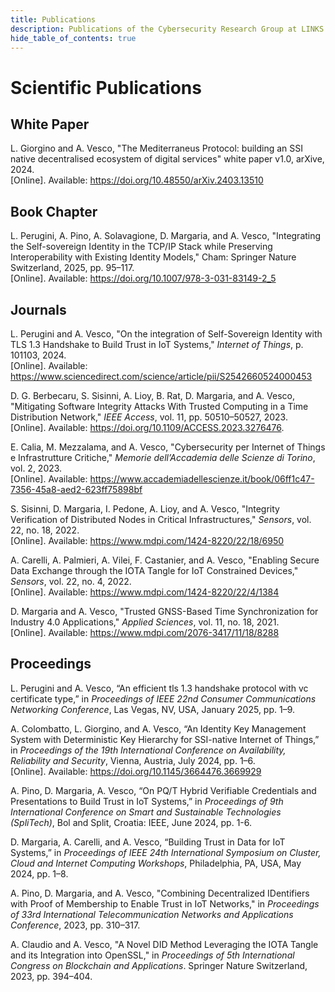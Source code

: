 ```yaml
---
title: Publications 
description: Publications of the Cybersecurity Research Group at LINKS Foundation
hide_table_of_contents: true
---
```


# Scientific Publications

## White Paper

L. Giorgino and A. Vesco, "The Mediterraneus Protocol: building an SSI native decentralised ecosystem of digital services" white paper v1.0, arXive, 2024.\
[Online]. Available: https://doi.org/10.48550/arXiv.2403.13510 

## Book Chapter

L. Perugini, A. Pino, A. Solavagione, D. Margaria, and A. Vesco, "Integrating the Self-sovereign Identity in the TCP/IP Stack while Preserving Interoperability with Existing Identity Models," Cham: Springer Nature Switzerland, 2025, pp. 95–117.  \
[Online]. Available: https://doi.org/10.1007/978-3-031-83149-2_5

## Journals

L. Perugini and A. Vesco, "On the integration of Self-Sovereign Identity with TLS 1.3 Handshake to Build Trust in IoT Systems," *Internet of Things*, p. 101103, 2024. \
[Online]. Available: https://www.sciencedirect.com/science/article/pii/S2542660524000453

D. G. Berbecaru, S. Sisinni, A. Lioy, B. Rat, D. Margaria, and A. Vesco, "Mitigating Software Integrity Attacks With Trusted Computing in a Time Distribution Network," *IEEE Access*, vol. 11, pp. 50510–50527, 2023. \
[Online]. Available: https://doi.org/10.1109/ACCESS.2023.3276476.

E. Calia, M. Mezzalama, and A. Vesco, "Cybersecurity per Internet of Things e Infrastrutture Critiche," *Memorie dell’Accademia delle Scienze di Torino*, vol. 2, 2023. \
[Online]. Available: https://www.accademiadellescienze.it/book/06ff1c47-7356-45a8-aed2-623ff75898bf

S. Sisinni, D. Margaria, I. Pedone, A. Lioy, and A. Vesco, "Integrity Verification of Distributed Nodes in Critical Infrastructures," *Sensors*, vol. 22, no. 18, 2022. \
[Online]. Available: https://www.mdpi.com/1424-8220/22/18/6950

A. Carelli, A. Palmieri, A. Vilei, F. Castanier, and A. Vesco, "Enabling Secure Data Exchange through the IOTA Tangle for IoT Constrained Devices," *Sensors*, vol. 22, no. 4, 2022. \
[Online]. Available: https://www.mdpi.com/1424-8220/22/4/1384

D. Margaria and A. Vesco, "Trusted GNSS-Based Time Synchronization for Industry 4.0 Applications," *Applied Sciences*, vol. 11, no. 18, 2021. \
[Online]. Available: https://www.mdpi.com/2076-3417/11/18/8288

## Proceedings

L. Perugini and A. Vesco, “An efficient tls 1.3 handshake protocol with vc certificate type,” in *Proceedings of IEEE 22nd Consumer Communications Networking Conference*, Las Vegas, NV, USA, January 2025, pp. 1–9.

A. Colombatto, L. Giorgino, and A. Vesco, “An Identity Key Management System with Deterministic Key Hierarchy for SSI-native Internet of Things,” in *Proceedings of the 19th International Conference on
Availability, Reliability and Security*, Vienna, Austria, July 2024, pp. 1–6. \
[Online]. Available: https://doi.org/10.1145/3664476.3669929

A. Pino, D. Margaria, A. Vesco, “On PQ/T Hybrid Verifiable Credentials and Presentations to Build Trust in IoT Systems,” in *Proceedings of 9th International Conference on Smart and Sustainable Technologies (SpliTech)*, Bol and Split, Croatia: IEEE, June 2024, pp. 1-6.

D. Margaria, A. Carelli, and A. Vesco, “Building Trust in Data for IoT Systems,” in *Proceedings of IEEE 24th International Symposium on Cluster, Cloud and Internet Computing Workshops*, Philadelphia,
PA, USA, May 2024, pp. 1–8.

A. Pino, D. Margaria, and A. Vesco, "Combining Decentralized IDentifiers with Proof of Membership to Enable Trust in IoT Networks," in *Proceedings of 33rd International Telecommunication Networks and Applications Conference*, 2023, pp. 310–317.

A. Claudio and A. Vesco, "A Novel DID Method Leveraging the IOTA Tangle and its Integration into OpenSSL," in *Proceedings of 5th International Congress on Blockchain and Applications*. Springer Nature Switzerland, 2023, pp. 394–404.